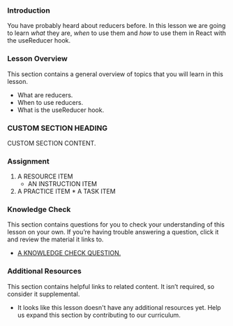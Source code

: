 ### Introduction

You have probably heard about reducers before. In this lesson we are going to
learn _what_ they are, _when_ to use them and _how_ to use them in React with the useReducer hook.

### Lesson Overview

This section contains a general overview of topics that you will learn in this lesson.

- What are reducers.
- When to use reducers.
- What is the useReducer hook.

### CUSTOM SECTION HEADING

CUSTOM SECTION CONTENT.

### Assignment

<div class="lesson-content__panel" markdown="1">

1.  A RESOURCE ITEM
    - AN INSTRUCTION ITEM
2.  A PRACTICE ITEM \* A TASK ITEM
</div>

### Knowledge Check

This section contains questions for you to check your understanding of this lesson on your own. If you’re having trouble answering a question, click it and review the material it links to.

- <a class="knowledge-check-link" href="A KNOWLEDGE CHECK URL">A KNOWLEDGE CHECK QUESTION.</a>

### Additional Resources

This section contains helpful links to related content. It isn’t required, so consider it supplemental.

- It looks like this lesson doesn't have any additional resources yet. Help us expand this section by contributing to our curriculum.
